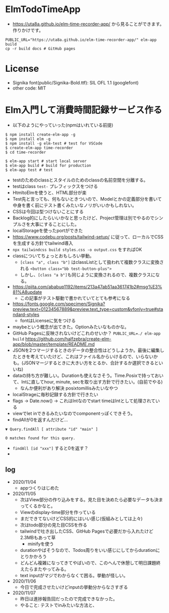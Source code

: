 # ElmTodoTimeApp
- https://uta8a.github.io/elm-time-recorder-app/ から見ることができます。作りかけです。

```
PUBLIC_URL="https://uta8a.github.io/elm-time-recorder-app/" elm-app build
cp -r build docs # GitHub pages
```
# License
- Signika font(public/Signika-Bold.ttf): SIL OFL 1.1 (googlefont)
- other code: MIT

# Elm入門して消費時間記録サービス作る
- 以下のようにやっていった(npmはいれている前提)
```shell
$ npm install create-elm-app -g
$ npm install elm -g
$ npm install -g elm-test # test for VSCode
$ create-elm-app time-recorder
$ cd time-recorder

$ elm-app start # start local server
$ elm-app build # build for production
$ elm-app test # test 

```
- testのためのclassとスタイルのためのclassの名前空間を分離する。
- testはclass `test-` プレフィックスをつける
- HtmltoElmを使うと、HTML部分が楽
- Test先と言っても、何もないときついので、Modelとかの定義部分を書いて中身を書く前にテスト書くみたいなノリがいいかもしれない。
- CSSは今回は型つけないことにする
- Backlog的にしたらいいかなと思ったけど、Project管理は別でやるのでシンプルさを大事にすることにした。
- localStorageを使ったportができた
- https://www.codebu.org/posts/tailwind-setup/ に従って、ローカルでCSSを生成する方針でtailwind導入
- `npx tailwindcss build styles.css -o output.css` をすればOK
- classについてちょっとおもしろい挙動。
  - `[class "a", class "b"]` はclassListとして扱われて複数クラスに変換される `<button class="bb test-button-plus">`
  - しかし、`[class "a b"]`も同じように変換されるので、複数クラスになる。
- https://qiita.com/ababup1192/items/213a47ab51aa361741b2#msg%E3%81%A8update
  - この記事がテスト駆動で書かれていてとても参考になる
- https://fonts.google.com/specimen/Signika?preview.text=01234567889&preview.text_type=custom&vfonly=true#standard-styles
  - fontはLicenseに気をつける
- maybeという概念が出てきた。Optionみたいなものかな。
- GitHub Pagesに反映されないけどこれのせいか？ `PUBLIC_URL=./ elm-app build` https://github.com/halfzebra/create-elm-app/blob/master/template/README.md
- JSONを2つマージするときのデータの整合性はどうしようか。最後に編集したときを考えていたけど、これはファイル名からいけるので、いらないかも。(JSONマージするときに大きい方をとるか、合計するか選択できるといいね)
- dataの持ち方が難しい。Durationも使えなさそう。Time.Posixで持っておいて、Intに直してhour, minute, secを取り出す方針で行きたい。(自前でやる)
  - なんか便利があり解決 posixtomillisみたいなやつ
- localStrageに毎秒記録する方針で行きたい
- flags -> Date.now() -> これはIntなのでstart timeはIntとして処理されている
- viewでlet inできるみたいなのでcomponentっぽくできそう。
- findAllが0を返すんだけど...
```
▼ Query.findAll [ attribute "id" "main" ]

0 matches found for this query.
```
- `findAll [id "xxx"]` すると0を返す？
- 
## log
- 2020/11/04
  - appつくりはじめた
- 2020/11/05
  - 次はView部分の作り込みをする。見た目を決めたら必要なデータも決まってくるかなと。
  - Viewのdisplay-time部分を作っている
  - まだできてないけどCSS的にはいい感じ(仮組みとしては上々)
  - 次はtodo部分の見た目CSSを作る
  - tailwindで吐き出したCSS、GitHub Pagesで必要だから入れたけど2.3MBもあって草
    - minifyを使う
  - durationやばそうなので、Todos周りをいい感じにしてからdurationにとりかかろう
  - どんどん複雑になってきてやばいので、このへんで休憩して明日課題終えたらまたやってみる。
  - text inputがマジでわからなくて困る。挙動が怪しい。
- 2020/11/06
  - 今日で完成させたいけどinputの挙動分からなさすぎる
- 2020/11/07
  - 昨日は進捗報告回だったので完成できなかった。
  - やること: テストでinみたいな方法と、